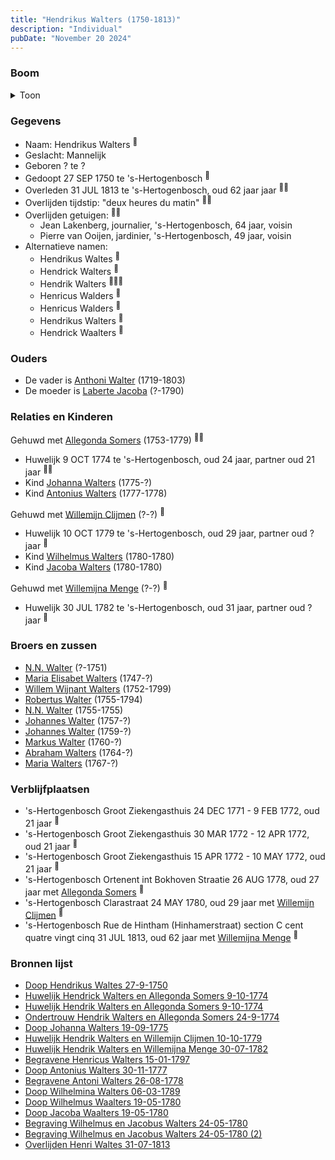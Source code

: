 ```yaml
---
title: "Hendrikus Walters (1750-1813)"
description: "Individual"
pubDate: "November 20 2024"
---
```


### Boom
<details><summary>Toon</summary>

![test](https://www.plantuml.com/plantuml/svg/hLNlJzim4Ftkl-847_XKAMb-eue2NJk6O201GzCq8IVncb37Hd4gLA7-xpiQjmvhsJnjtvhpdVtklNVNOzNGkfbNdAXPAPveJIj8QJQRrd8kyf7aieQcfaBX4HCDASgSGLRM6MVjRrOzDGkeM9MoMhKXrR2QoMRnn4ZdrenJfU250C2fh7DMtnPbDXDCgS6WegKuEWAFB0avWElLKugq5NideYcaAE6UShnu3wY2JuxZUYx0_jYR19DJlFNbHybuleJ1OKhJnKCgcuQpmoFmuSDu16xa9Z3i9AdPdFC7AlA7h9PAfH9nO7O4boTVmOqT3xENQm0N57jh69pJJARK0EWZWCdfs1jxlm4mj7atXizNNn1bui21wftXQtBAH2fLLXWOWyDdbkUbc6910ETt5rZWXoiu4yTn_13sUJajcWNZN3uZf2NHFFLwEeDet2QWAp6mEah8-hKp9lAwdCsLvbsPlXFOAFPd0VeHt8ol4MhWs321Q5UTnQwtYugD9pXdKobo2ZUoweBphKG9DNs1PuEfxxIsYAAaQukk7WbSZMvVCtoZHxojXwuybmKLWcun6uGsuD7ABQDHO8D-sCMCiuIZj4FKqBEP9i_HHeqYA-92EBdx-9eUhq1ezwpT5nEjc0beudgQZhVVeKSqIxrlk6Xo9hvl3jODtfVeZAfy533YvMF5XEdGjHlNBTVz7SDTLxZEsXR9nXQ1_wuj47l1UBLBdSH67JH6wzFOQjJwVZVTc7ErvROWH8wbD_y5mbk313xHmfc0fb3hdhpzZXoYsVh587YmPH0AbqnCcU7OSft_Ht_WEBLxAEuRVmJlh753Iq0qNXCWnxYkyL_y9m00)
</details>

### Gegevens
- Naam: Hendrikus Walters <sup><a href="../s00191/" style="text-decoration:none" title="Doop Hendrikus Waltes 27-9-1750">:link:</a></sup>
- Geslacht: Mannelijk
- Geboren ? te ? 
- Gedoopt 27 SEP 1750 te 's-Hertogenbosch <sup><a href="../s00191/" style="text-decoration:none" title="Doop Hendrikus Waltes 27-9-1750">:link:</a></sup>
- Overleden 31 JUL 1813 te 's-Hertogenbosch, oud 62 jaar jaar <sup><a href="../s00295/" style="text-decoration:none" title="Overlijden Henri Waltes 31-07-1813">:link:</a><a href="../s00272/" style="text-decoration:none" title="Begravene Henricus Walters 15-01-1797">:link:</a></sup>
- Overlijden tijdstip: "deux heures du matin" <sup><a href="../s00295/" style="text-decoration:none" title="Overlijden Henri Waltes 31-07-1813">:link:</a><a href="../s00272/" style="text-decoration:none" title="Begravene Henricus Walters 15-01-1797">:link:</a></sup>
- Overlijden getuigen: <sup><a href="../s00295/" style="text-decoration:none" title="Overlijden Henri Waltes 31-07-1813">:link:</a><a href="../s00272/" style="text-decoration:none" title="Begravene Henricus Walters 15-01-1797">:link:</a></sup>
  - Jean Lakenberg, journalier, \'s-Hertogenbosch, 64 jaar, voisin
  - Pierre van Ooijen, jardinier, \'s-Hertogenbosch, 49 jaar, voisin
- Alternatieve namen:
  - Hendrikus Waltes <sup><a href="../s00191/" style="text-decoration:none" title="Doop Hendrikus Waltes 27-9-1750">:link:</a></sup>
  - Hendrick Walters <sup><a href="../s00196/" style="text-decoration:none" title="Huwelijk Hendrick Walters en Allegonda Somers 9-10-1774">:link:</a></sup>
  - Hendrik Walters <sup><a href="../s00198/" style="text-decoration:none" title="Huwelijk Hendrik Walters en Allegonda Somers 9-10-1774">:link:</a><a href="../s00197/" style="text-decoration:none" title="Ondertrouw Hendrik Walters en Allegonda Somers 24-9-1774">:link:</a><a href="../s00276/" style="text-decoration:none" title="Begravene Antoni Walters 26-08-1778">:link:</a></sup>
  - Henricus Walders <sup><a href="../s00199/" style="text-decoration:none" title="Begravene Allegonda Soomers 20-5-1779">:link:</a></sup>
  - Henricus Walders <sup><a href="../s00199/" style="text-decoration:none" title="Begravene Allegonda Soomers 20-5-1779">:link:</a></sup>
  - Hendrikus Walters <sup><a href="../s00250/" style="text-decoration:none" title="Doop Johanna Walters 19-09-1775">:link:</a></sup>
  - Hendrick Waalters <sup><a href="../s00287/" style="text-decoration:none" title="Doop Wilhelmus Waalters 19-05-1780">:link:</a></sup>

### Ouders
- De vader is [Anthoni Walter](../i00131/) (1719-1803)
- De moeder is [Laberte Jacoba](../i00132/) (?-1790)

### Relaties en Kinderen

Gehuwd met [Allegonda Somers](../i00142/) (1753-1779) <sup><a href="../s00196/" style="text-decoration:none" title="Huwelijk Hendrick Walters en Allegonda Somers 9-10-1774">:link:</a><a href="../s00198/" style="text-decoration:none" title="Huwelijk Hendrik Walters en Allegonda Somers 9-10-1774">:link:</a></sup>
- Huwelijk 9 OCT 1774 te 's-Hertogenbosch, oud 24 jaar, partner oud 21 jaar <sup><a href="../s00196/" style="text-decoration:none" title="Huwelijk Hendrick Walters en Allegonda Somers 9-10-1774">:link:</a><a href="../s00198/" style="text-decoration:none" title="Huwelijk Hendrik Walters en Allegonda Somers 9-10-1774">:link:</a></sup>
- Kind [Johanna Walters](../i00156/) (1775-?)
- Kind [Antonius Walters](../i00163/) (1777-1778)

Gehuwd met [Willemijn Clijmen](../i00161/) (?-?) <sup><a href="../s00269/" style="text-decoration:none" title="Huwelijk Hendrik Walters en Willemijn Clijmen 10-10-1779">:link:</a></sup>
- Huwelijk 10 OCT 1779 te 's-Hertogenbosch, oud 29 jaar, partner oud ? jaar <sup><a href="../s00269/" style="text-decoration:none" title="Huwelijk Hendrik Walters en Willemijn Clijmen 10-10-1779">:link:</a></sup>
- Kind [Wilhelmus Walters](../i00169/) (1780-1780)
- Kind [Jacoba Walters](../i00170/) (1780-1780)

Gehuwd met [Willemijna Menge](../i00162/) (?-?) <sup><a href="../s00271/" style="text-decoration:none" title="Huwelijk Hendrik Walters en Willemijna Menge 30-07-1782">:link:</a></sup>
- Huwelijk 30 JUL 1782 te 's-Hertogenbosch, oud 31 jaar, partner oud ? jaar <sup><a href="../s00271/" style="text-decoration:none" title="Huwelijk Hendrik Walters en Willemijna Menge 30-07-1782">:link:</a></sup>

### Broers en zussen
- [N.N. Walter](../i00143/) (?-1751)
- [Maria Elisabet Walters](../i00147/) (1747-?)
- [Willem Wijnant Walters](../i00120/) (1752-1799)
- [Robertus Walter](../i00140/) (1755-1794)
- [N.N. Walter](../i00173/) (1755-1755)
- [Johannes Walter](../i00141/) (1757-?)
- [Johannes Walter](../i00146/) (1759-?)
- [Markus Walter](../i00144/) (1760-?)
- [Abraham Walters](../i00133/) (1764-?)
- [Maria Walters](../i00138/) (1767-?)

### Verblijfplaatsen
- 's-Hertogenbosch Groot Ziekengasthuis 24 DEC 1771 - 9 FEB 1772, oud 21 jaar  <sup><a href="../s00266/" style="text-decoration:none" title="Groot Ziekengasthuis Hendrik Walters 24-12-1771 - 09-02-1772">:link:</a></sup>
- 's-Hertogenbosch Groot Ziekengasthuis 30 MAR 1772 - 12 APR 1772, oud 21 jaar  <sup><a href="../s00267/" style="text-decoration:none" title="Groot Ziekengasthuis Hendrik Walters 30-03-1772 - 12-04-1772">:link:</a></sup>
- 's-Hertogenbosch Groot Ziekengasthuis 15 APR 1772 - 10 MAY 1772, oud 21 jaar  <sup><a href="../s00268/" style="text-decoration:none" title="Groot Ziekengasthuis Hendrik Walters 15-04-1772 - 10-05-1772">:link:</a></sup>
- 's-Hertogenbosch Ortenent int Bokhoven Straatie 26 AUG 1778, oud 27 jaar met [Allegonda Somers](../i00142/) <sup><a href="../s00276/" style="text-decoration:none" title="Begravene Antoni Walters 26-08-1778">:link:</a></sup>
- 's-Hertogenbosch Clarastraat 24 MAY 1780, oud 29 jaar met [Willemijn Clijmen](../i00161/) <sup><a href="../s00290/" style="text-decoration:none" title="Begraving Wilhelmus en Jacobus Walters 24-05-1780 (2)">:link:</a></sup>
- 's-Hertogenbosch Rue de Hintham (Hinhamerstraat) section C cent quatre vingt cinq 31 JUL 1813, oud 62 jaar met [Willemijna Menge](../i00162/) <sup><a href="../s00295/" style="text-decoration:none" title="Overlijden Henri Waltes 31-07-1813">:link:</a></sup>

### Bronnen lijst
- [Doop Hendrikus Waltes 27-9-1750](../s00191/)
- [Huwelijk Hendrick Walters en Allegonda Somers 9-10-1774](../s00196/)
- [Huwelijk Hendrik Walters en Allegonda Somers 9-10-1774](../s00198/)
- [Ondertrouw Hendrik Walters en Allegonda Somers 24-9-1774](../s00197/)
- [Doop Johanna Walters 19-09-1775](../s00250/)
- [Huwelijk Hendrik Walters en Willemijn Clijmen 10-10-1779](../s00269/)
- [Huwelijk Hendrik Walters en Willemijna Menge 30-07-1782](../s00271/)
- [Begravene Henricus Walters 15-01-1797](../s00272/)
- [Doop Antonius Walters 30-11-1777](../s00273/)
- [Begravene Antoni Walters 26-08-1778](../s00276/)
- [Doop Wilhelmina Walters 06-03-1789](../s00274/)
- [Doop Wilhelmus Waalters 19-05-1780](../s00287/)
- [Doop Jacoba Waalters 19-05-1780](../s00288/)
- [Begraving Wilhelmus en Jacobus Walters 24-05-1780](../s00289/)
- [Begraving Wilhelmus en Jacobus Walters 24-05-1780 (2)](../s00290/)
- [Overlijden Henri Waltes 31-07-1813](../s00295/)